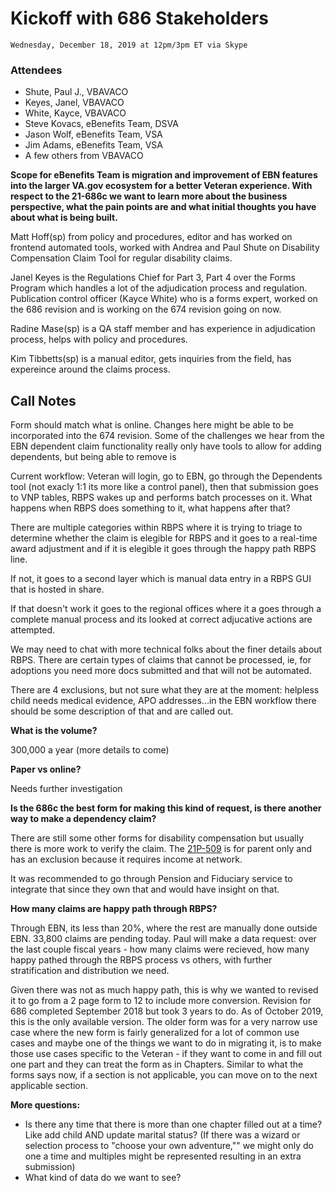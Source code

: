 # Kickoff with 686 Stakeholders  
`Wednesday, December 18, 2019 at 12pm/3pm ET via Skype`
### Attendees
- Shute, Paul J., VBAVACO
- Keyes, Janel, VBAVACO
- White, Kayce, VBAVACO
- Steve Kovacs, eBenefits Team, DSVA
- Jason Wolf, eBenefits Team, VSA
- Jim Adams, eBenefits Team, VSA
- A few others from VBAVACO

**Scope for eBenefits Team is migration and improvement of EBN features into the larger VA.gov ecosystem for a better Veteran experience.  With respect to the 21-686c we want to learn more about the business perspective, what the pain points are and what initial thoughts you have about what is being built.**

Matt Hoff(sp) from policy and procedures, editor and has worked on frontend automated tools, worked with Andrea and Paul Shute on Disability Compensation Claim Tool for regular disability claims.

Janel Keyes is the Regulations Chief for Part 3, Part 4 over the Forms Program which handles a lot of the adjudication process and regulation. Publication control officer (Kayce White) who is a forms expert, worked on the 686 revision and is working on the 674 revision going on now.  

Radine Mase(sp) is a QA staff member and has experience in adjudication process, helps with policy and procedures.

Kim Tibbetts(sp) is a manual editor, gets inquiries from the field, has expereince around the claims process.

Call Notes
-------
Form should match what is online.  Changes here might be able to be incorporated into the 674 revision.  Some of the challenges we hear from the EBN dependent claim functionality really only have tools to allow for adding dependents, but being able to remove is 

Current workflow: Veteran will login, go to EBN, go through the Dependents tool (not exacly 1:1 its more like a control panel), then that submission goes to VNP tables, RBPS wakes up and performs batch processes on it.  What happens when RBPS does something to it, what happens after that?

There are multiple categories within RBPS where it is trying to triage to determine whether the claim is elegible for RBPS and it goes to a real-time award adjustment and if it is elegible it goes through the happy path RBPS line.  

If not, it goes to a second layer which is manual data entry in a RBPS GUI that is hosted in share.

If that doesn't work it goes to the regional offices where it a goes through a complete manual process and its looked at correct adjucative actions are attempted.

We may need to chat with more technical folks about the finer details about RBPS.  There are certain types of claims that cannot be processed, ie, for adoptions you need more docs submitted and that will not be automated.

There are 4 exclusions, but not sure what they are at the moment: helpless child needs medical evidence, APO addresses...in the EBN workflow there should be some description of that and are called out.

**What is the volume?**

300,000 a year (more details to come)

**Paper vs online?**

Needs further investigation

**Is the 686c the best form for making this kind of request, is there another way to make a dependency claim?**

There are still some other forms for disability compensation but usually there is more work to verify the claim.  The [21P-509](https://www.va.gov/vaforms/form_detail.asp?FormNo=21P-509) is for parent only and has an exclusion because it requires income at network.

It was recommended to go through Pension and Fiduciary service to integrate that since they own that and would have insight on that.

**How many claims are happy path through RBPS?**

Through EBN, its less than 20%, where the rest are manually done outside EBN.  33,800 claims are pending today.  Paul will make a data request:  over the last couple fiscal years - how many claims were recieved, how many happy pathed through the RBPS process vs others, with further stratification and distribution we need.

Given there was not as much happy path, this is why we wanted to revised it to go from a 2 page form to 12 to include more conversion.  Revision for 686 completed September 2018 but took 3 years to do.  As of October 2019, this is the only available version.  The older form was for a very narrow use case where the new form is fairly generalized for a lot of common use cases and maybe one of the things we want to do in migrating it, is to make those use cases specific to the Veteran - if they want to come in and fill out one part and they can treat the form as in Chapters.  Similar to what the forms says now, if a section is not applicable, you can move on to the next applicable section.

**More questions:**
- Is there any time that there is more than one chapter filled out at a time?  Like add child AND update marital status?  (If there was a wizard or selection process to "choose your own adventure,"" we might only do one a time and multiples might be represented resulting in an extra submission)
- What kind of data do we want to see?
